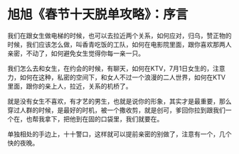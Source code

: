 # 旭旭《春节十天脱单攻略》：序言

我们在跟女生做电梯的时候，也可以去拉近两个关系，如何应对，归乌，赞正物的时候，我们应该怎么做，叫香青吃饭的工队，如何在电影院里面，跟你喜欢那两人亲密，不动了，如何避免女生觉得你每一亲一只。

我们怎么去和女生，在约会的时候，有聊天，如何在KTV，7月1日女生的，注意力，如何在这种，私密的空间下，和女人不过一个浪漫的二人世界，如何在KTV里面，跟你的亲上人，拉近，关系的机桥了。

就是没有女生不喜欢，有才艺的男生，也就是说你的形象，其实才是最重要，那么穿过人群的时候，是最好的时机，被一个撒收剪，就是创可，爹回你拉到跟我们一个在，也帮我拿下，把他到在固的口袋里，我们就要在。

单独相处的手边上，十十警口，这样就可以提前亲密的别做了，注意有一个，几个快的夜晚。